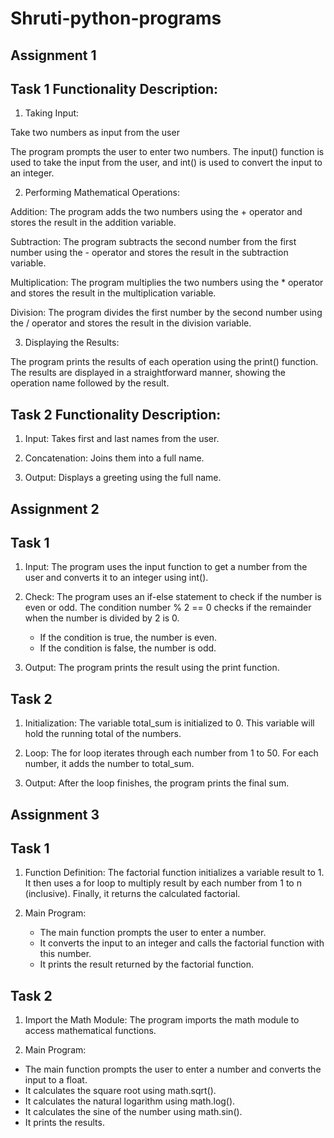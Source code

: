 # Shruti-python-programs

Assignment 1 
--------------------

Task 1      Functionality Description: 
------------------------------------------

1.  Taking Input:

Take two numbers as input from the user

The program prompts the user to enter two numbers. The input() function is used to take the input from the user, and int() is used to convert the input to an integer.

2.   Performing Mathematical Operations:

Addition: 
The program adds the two numbers using the + operator and stores the result in the addition variable.

Subtraction: 
The program subtracts the second number from the first number using the - operator and stores the result in the subtraction variable.

Multiplication: 
The program multiplies the two numbers using the * operator and stores the result in the multiplication variable.

Division: The program divides the first number by the second number using the / operator and stores the result in the division variable.


3.  Displaying the Results:

The program prints the results of each operation using the print() function. The results are displayed in a straightforward manner, showing the operation name followed by the result.



Task 2      Functionality Description:
-------------------------------------------

1.  Input:  Takes first and last names from the user.

2.  Concatenation:  Joins them into a full name.

3.  Output:  Displays a greeting using the full name.



Assignment 2 
-------------------------


Task 1    
---------------

1.  Input: The program uses the input function to get a number from the user and converts it to an integer using int().

2.  Check: The program uses an if-else statement to check if the number is even or odd. The condition number % 2 == 0 checks if the remainder when the number is divided by 2 is 0.

    *  If the condition is true, the number is even.
    *  If the condition is false, the number is odd.

3.  Output: The program prints the result using the print function.




Task 2     
----------------

1.   Initialization: The variable total_sum is initialized to 0. This variable will hold the running total of the numbers.

2.  Loop: The for loop iterates through each number from 1 to 50. For each number, it adds the number to total_sum.

3.  Output: After the loop finishes, the program prints the final sum.



Assignment 3 
----------------------

Task 1
----------

1.  Function Definition: The factorial function initializes a variable result to 1. It then uses a for loop to multiply result by each number from 1 to n (inclusive). Finally, it returns the calculated factorial.

2.   Main Program:

      *  The main function prompts the user to enter a number.
      *  It converts the input to an integer and calls the factorial function with this number.
      *  It prints the result returned by the factorial function.

  
Task 2
-----------

1.  Import the Math Module: The program imports the math module to access mathematical functions.

2.  Main Program:

   *  The main function prompts the user to enter a number and converts the input to a float.
   *  It calculates the square root using math.sqrt().
   *  It calculates the natural logarithm using math.log().
   *  It calculates the sine of the number using math.sin().
   *  It prints the results.






